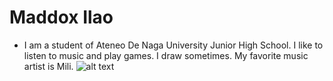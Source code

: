 # Maddox Ilao
- I am a student of Ateneo De Naga University Junior High School. I like to listen to music and play games. I draw sometimes. My favorite music artist is Mili.
![alt text](Mili+logo_no+back_SQ.png)
